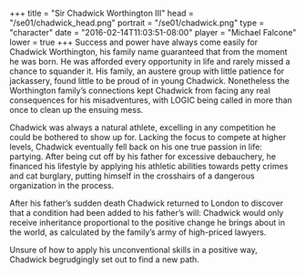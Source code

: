 +++
title = "Sir Chadwick Worthington III"
head = "/se01/chadwick_head.png"
portrait = "/se01/chadwick.png"
type = "character"
date = "2016-02-14T11:03:51-08:00"
player = "Michael Falcone"
lower = true
+++
Success and power have always come easily for Chadwick Worthington, his
family name guaranteed that from the moment he was born. He was afforded
every opportunity in life and rarely missed a chance to squander it. His
family, an austere group with little patience for jackassery, found
little to be proud of in young Chadwick. Nonetheless the Worthington
family’s connections kept Chadwick from facing any real consequences for
his misadventures, with LOGIC being called in more than once to clean
up the ensuing mess.

Chadwick was always a natural athlete, excelling
in any competition he could be bothered to show up for. Lacking the
focus to compete at higher levels, Chadwick eventually fell back on his
one true passion in life: partying. After being cut off by his father
for excessive debauchery, he financed his lifestyle by applying his
athletic abilities towards petty crimes and cat burglary, putting
himself in the crosshairs of a dangerous organization in the process.

After his father’s sudden death Chadwick returned to London to discover
that a condition had been added to his father’s will: Chadwick would
only receive inheritance proportional to the positive change he brings
about in the world, as calculated by the family’s army of high-priced
lawyers.

Unsure of how to apply his unconventional skills in a positive way,
Chadwick begrudgingly set out to find a new path.
